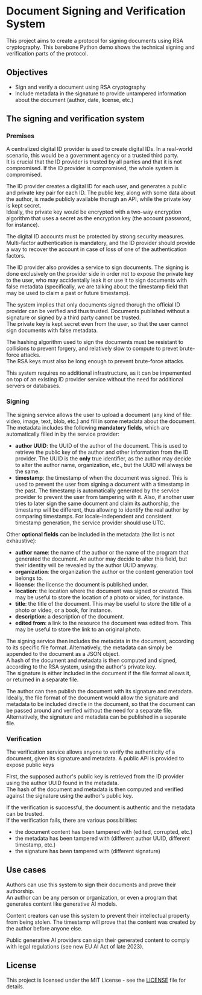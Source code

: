 # Document Signing and Verification System

This project aims to create a protocol for signing documents using RSA cryptography. This barebone Python demo shows the technical signing and verification parts of the protocol.

## Objectives

- Sign and verify a document using RSA cryptography
- Include metadata in the signature to provide untampered information about the document (author, date, license, etc.)

## The signing and verification system

### Premises

A centralized digital ID provider is used to create digital IDs. In a real-world scenario, this would be a government agency or a trusted third party.  
It is crucial that the ID provider is trusted by all parties and that it is not compromised. If the ID provider is compromised, the whole system is compromised.  

The ID provider creates a digital ID for each user, and generates a public and private key pair for each ID. The public key, along with some data about the author, is made publicly available thorugh an API, while the private key is kept secret.  
Ideally, the private key would be encrypted with a two-way encryption algorithm that uses a secret as the encryption key (the account password, for instance).

The digital ID accounts must be protected by strong security measures. Multi-factor authentication is mandatory, and the ID provider should provide a way to recover the account in case of loss of one of the authentication factors.

The ID provider also provides a service to sign documents. The signing is done exclusively on the provider side in order not to expose the private key to the user, who may accidentally leak it or use it to sign documents with false metadata (specifically, we are talking about the timestamp field that may be used to claim a past or future timestamp).

The system implies that only documents signed thorugh the official ID provider can be verified and thus trusted. Documents published without a signature or signed by a third party cannot be trusted.  
The private key is kept secret even from the user, so that the user cannot sign documents with false metadata.

The hashing algorithm used to sign the documents must be resistant to collisions to prevent forgery, and relatively slow to compute to prevet brute-force attacks.  
The RSA keys must also be long enough to prevent brute-force attacks.

This system requires no additional infrastructure, as it can be impemented on top of an existing ID provider service without the need for additional servers or databases.

### Signing

The signing service allows the user to upload a document (any kind of file: video, image, text, blob, etc.) and fill in some metadata about the document.  
The metadata includes the following **mandatory fields**, which are automatically filled in by the service provider:

- **author UUID**: the UUID of the author of the document. This is used to retrieve the public key of the author and other information from the ID provider. The UUID is the **only** true identifier, as the author may decide to alter the author name, organization, etc., but the UUID will always be the same.
- **timestamp**: the timestamp of when the document was signed. This is used to prevent the user from signing a document with a timestamp in the past. The timestamp is automatically generated by the service provider to prevent the user from tampering with it. Also, if another user tries to later sign the same document and claim its authorship, the timestamp will be different, thus allowing to identify the real author by comparing timestamps. For locale-independent and consistent timestamp generation, the service provider should use UTC.

Other **optional fields** can be included in the metadata (the list is not exhaustive):

- **author name**: the name of the author or the name of the program that generated the document. An author may decide to alter this field, but their identity will be revealed by the author UUID anyway.
- **organization**: the organization the author or the content generation tool belongs to.
- **license**: the license the document is published under.
- **location**: the location where the document was signed or created. This may be useful to store the location of a photo or video, for instance.
- **title**: the title of the document. This may be useful to store the title of a photo or video, or a book, for instance.
- **description**: a description of the document.
- **edited from**: a link to the resource the document was edited from. This may be useful to store the link to an original photo.

The signing service then includes the metadata in the document, according to its specific file format. Alternatively, the metadata can simply be appended to the document as a JSON object.  
A hash of the document and metadata is then computed and signed, according to the RSA system, using the author's private key.  
The signature is either included in the document if the file format allows it, or returned in a separate file.

The author can then publish the document with its signature and metadata.  
Ideally, the file format of the document would allow the signature and metadata to be included directle in the document, so that the document can be passed around and verified without the need for a separate file. Alternatively, the signature and metadata can be published in a separate file.

### Verification

The verification service allows anyone to verify the authenticity of a document, given its signature and metadata. A public API is provided to expose public keys

First, the supposed author's public key is retrieved from the ID provider using the author UUID found in the metadata.  
The hash of the document and metadata is then computed and verified against the signature using the author's public key.  

If the verification is successful, the document is authentic and the metadata can be trusted.  
If the verification fails, there are various possibilities:

- the document content has been tampered with (edited, corrupted, etc.)
- the metadata has been tampered with (different author UUID, different timestamp, etc.)
- the signature has been tampered with (different signature)

## Use cases

Authors can use this system to sign their documents and prove their authorship.  
An author can be any person or organization, or even a program that generates content like generative AI models.

Content creators can use this system to prevent their intellectual property from being stolen. The timestamp will prove that the content was created by the author before anyone else.

Public generative AI providers can sign their generated content to comply with legal regulations (see new EU AI Act of late 2023).

## License

This project is licensed under the MIT License - see the [LICENSE](LICENSE) file for details.
